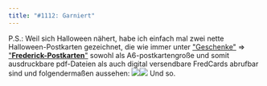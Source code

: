 ```yaml
---
title: "#1112: Garniert"
---
```


P.S.:
Weil sich Halloween nähert, habe ich einfach mal zwei nette Halloween-Postkarten gezeichnet, die wie immer unter <a href="http://www.fonflatter.de/geschenke">"Geschenke"</a> => <a href="http://www.fonflatter.de/karten">"<strong>Frederick-Postkarten</strong>"</a> sowohl als A6-postkartengroße und somit ausdruckbare pdf-Dateien als auch digital versendbare FredCards abrufbar sind und folgendermaßen aussehen:
<a href="http://www.fonflatter.de/karten"><img src="http://www.fonflatter.de/bilder/karten/hallo_s.jpg"><img src="http://www.fonflatter.de/bilder/karten/vogelscheuche_s.jpg"></a>
Und so.

